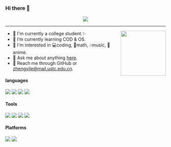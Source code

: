 ### Hi there 👋

<div align="center">
<img src="https://count.getloli.com/get/@zzyyyl?theme=gelbooru-h"/>
</div>

---

<img align="right" height="141" src="https://github-readme-stats.vercel.app/api?username=zzyyyl&theme=tokyonight&show_icons=true&count_private=true&hide_border=true">
<!-- ![](https://github-readme-stats.vercel.app/api?username=zzyyyl&theme=tokyonight&show_icons=true&count_private=true) -->

- 🐶 I'm currently a college student.✨
- 🌱 I’m currently learning COD & OS.
- 👀 I'm interested in 💻coding, 📝math, 🎶music, 🎥anime.
- 💬 Ask me about anything [here](https://github.com/zzyyyl/zzyyyl/issues).
- 📧 Reach me through GitHub or zhengyile@mail.ustc.edu.cn.

#### languages

![](https://img.shields.io/badge/C++-00599C?logo=cplusplus&logoColor=fff)
![](https://img.shields.io/badge/Python-743ea2?logo=python&logoColor=fff)
![](https://img.shields.io/badge/HTML5-dd3364?logo=html5&logoColor=fff)
![](https://img.shields.io/badge/Markdown-1f903d?logo=markdown&logoColor=fff)

#### Tools

![](https://img.shields.io/badge/Sublime_Text_4-424242?logo=sublimetext&logoColor=FF9800)
![](https://img.shields.io/badge/-Visual%20Studio%20Code-22A7F2?style=flat-square&logo=visual-studio-code&logoColor=fff)
![](https://img.shields.io/badge/-Visual%20Studio-6C4EA2?style=flat-square&logo=visual-studio&logoColor=fff)
![](https://img.shields.io/badge/Git-E95420?logo=Git&logoColor=fff)

#### Platforms

![](https://img.shields.io/badge/Windows_11-0078D6?logo=windows&logoColor=fff)
![](https://img.shields.io/badge/Ubuntu-E95420?logo=Ubuntu&logoColor=fff)
